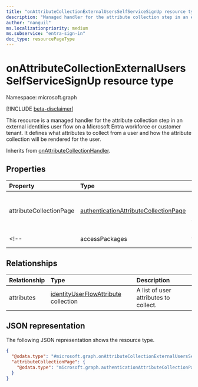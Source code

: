 ```yaml
---
title: "onAttributeCollectionExternalUsersSelfServiceSignUp resource type"
description: "Managed handler for the attribute collection step in an external identities user flow."
author: "nanguil"
ms.localizationpriority: medium
ms.subservice: "entra-sign-in"
doc_type: resourcePageType
---
```


# onAttributeCollectionExternalUsersSelfServiceSignUp resource type

Namespace: microsoft.graph

[!INCLUDE [beta-disclaimer](../../includes/beta-disclaimer.md)]

This resource is a managed handler for the attribute collection step in an external identities user flow on a Microsoft Entra workforce or customer tenant. It defines what attributes to collect from a user and how the attribute collection will be rendered for the user.

Inherits from [onAttributeCollectionHandler](../resources/onattributecollectionhandler.md).

## Properties
|Property|Type|Description|
|:---|:---|:---|
|attributeCollectionPage|[authenticationAttributeCollectionPage](../resources/authenticationattributecollectionpage.md)|Required. The configuration for how attributes are displayed in the sign-up experience defined by a user flow, like the [externalUsersSelfServiceSignupEventsFlow](../resources/externalusersselfservicesignupeventsflow.md), specifically on the attribute collection page.|
<!--|accessPackages|[authenticationAccessPackageConfiguration](../resources/authenticationaccesspackageconfiguration.md) collection|Optional. A list of GUIDs referencing Entitlement Management [accessPackages](../resources/accesspackage.md) to check whether there are pending access requests for the specified user. Applicable only to user flows configured in Azure AD workforce tenant.|-->

## Relationships
|Relationship|Type|Description|
|:---|:---|:---|
|attributes|[identityUserFlowAttribute](../resources/identityuserflowattribute.md) collection|A list of user attributes to collect.|

## JSON representation
The following JSON representation shows the resource type.
<!-- {
  "blockType": "resource",
  "@odata.type": "microsoft.graph.onAttributeCollectionExternalUsersSelfServiceSignUp"
}
-->
``` json
{
  "@odata.type": "#microsoft.graph.onAttributeCollectionExternalUsersSelfServiceSignUp",
  "attributeCollectionPage": {
    "@odata.type": "microsoft.graph.authenticationAttributeCollectionPage"
  }
}
```
